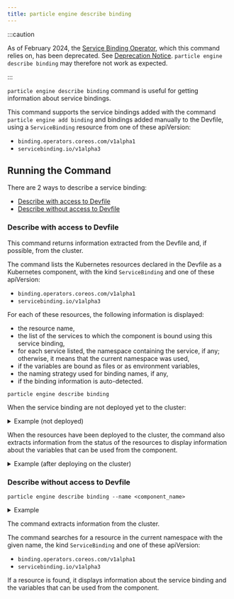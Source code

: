 ```yaml
---
title: particle engine describe binding
---
```


:::caution

As of February 2024, the [Service Binding Operator](https://github.com/daniel-pickens/service-binding-operator/), which this command relies on, has been deprecated. See [Deprecation Notice](https://daniel-pickens.github.io/service-binding-operator/userguide/intro.html).
`particle engine describe binding` may therefore not work as expected.

:::

`particle engine describe binding` command is useful for getting information about service bindings.

This command supports the service bindings added with the command `particle engine add binding` and bindings added manually to the Devfile, using a `ServiceBinding` resource from one of these apiVersion:
- `binding.operators.coreos.com/v1alpha1`
- `servicebinding.io/v1alpha3`

## Running the Command

There are 2 ways to describe a service binding:
- [Describe with access to Devfile](#describe-with-access-to-devfile)
- [Describe without access to Devfile](#describe-without-access-to-devfile)

### Describe with access to Devfile

This command returns information extracted from the Devfile and, if possible, from the cluster.

The command lists the Kubernetes resources declared in the Devfile as a Kubernetes component,
with the kind `ServiceBinding` and one of these apiVersion:
- `binding.operators.coreos.com/v1alpha1`
- `servicebinding.io/v1alpha3`

For each of these resources, the following information is displayed:
- the resource name,
- the list of the services to which the component is bound using this service binding,
- for each service listed, the namespace containing the service, if any; otherwise, it means that the current namespace was used,
- if the variables are bound as files or as environment variables,
- the naming strategy used for binding names, if any,
- if the binding information is auto-detected.

```console
particle engine describe binding
```
When the service binding are not deployed yet to the cluster:

<details>
<summary>Example (not deployed)</summary>

```console
$ particle engine describe binding
ServiceBinding used by the current component:

Service Binding Name: my-nodejs-app-cluster-sample
Services:
 •  cluster-sample (Cluster.postgresql.k8s.enterprisedb.io) (namespace: shared-ns-1)
Bind as files: false
Detect binding resources: true
Naming strategy: uppercase
Available binding information: unknown

Service Binding Name: my-nodejs-app-redis-standalone
Services:
 •  redis-standalone (Redis.redis.redis.opstreelabs.in)
Bind as files: false
Detect binding resources: true
Available binding information: unknown

Binding information for one or more ServiceBinding is not available because they don't exist on the cluster yet.
Start "particle engine dev" first to see binding information.
```
</details>


When the resources have been deployed to the cluster, the command also extracts information from the status of the resources to display information about the variables that can be used from the component.


<details>
<summary>Example (after deploying on the cluster)</summary>

```console
$ particle engine describe binding 
ServiceBinding used by the current component:

Service Binding Name: my-nodejs-app-cluster-sample-2
Services:
 •  cluster-sample-2 (Cluster.postgresql.k8s.enterprisedb.io) (namespace: shared-ns-1)
Bind as files: false
Detect binding resources: true
Naming strategy: uppercase
Available binding information:
 •  CLUSTER_PASSWORD
 •  CLUSTER_PROVIDER
 •  CLUSTER_TLS.CRT
 •  CLUSTER_TLS.KEY
 •  CLUSTER_USERNAME
 •  CLUSTER_CA.KEY
 •  CLUSTER_CLUSTERIP
 •  CLUSTER_HOST
 •  CLUSTER_PGPASS
 •  CLUSTER_TYPE
 •  CLUSTER_CA.CRT
 •  CLUSTER_DATABASE

Service Binding Name: my-nodejs-app-redis-standalone
Services:
 •  redis-standalone (Redis.redis.redis.opstreelabs.in)
Bind as files: false
Detect binding resources: true
Available binding information:
 •  REDIS_CLUSTERIP
 •  REDIS_HOST
 •  REDIS_PASSWORD
 •  REDIS_TYPE
```
</details>


### Describe without access to Devfile

```console
particle engine describe binding --name <component_name>
```

<details>
<summary>Example</summary>

```shell
$ particle engine describe binding --name my-nodejs-app-redis-standalone
Service Binding Name: my-nodejs-app-redis-standalone
Services:
 •  redis-standalone (Redis.redis.redis.opstreelabs.in)
Bind as files: false
Detect binding resources: true
Available binding information:
 •  REDIS_CLUSTERIP
 •  REDIS_HOST
 •  REDIS_PASSWORD
 •  REDIS_TYPE
```
</details>

The command extracts information from the cluster.

The command searches for a resource in the current namespace with the given name, the kind `ServiceBinding` and one of these apiVersion:
- `binding.operators.coreos.com/v1alpha1`
- `servicebinding.io/v1alpha3`

If a resource is found, it displays information about the service binding and the variables that can be used from the component.
